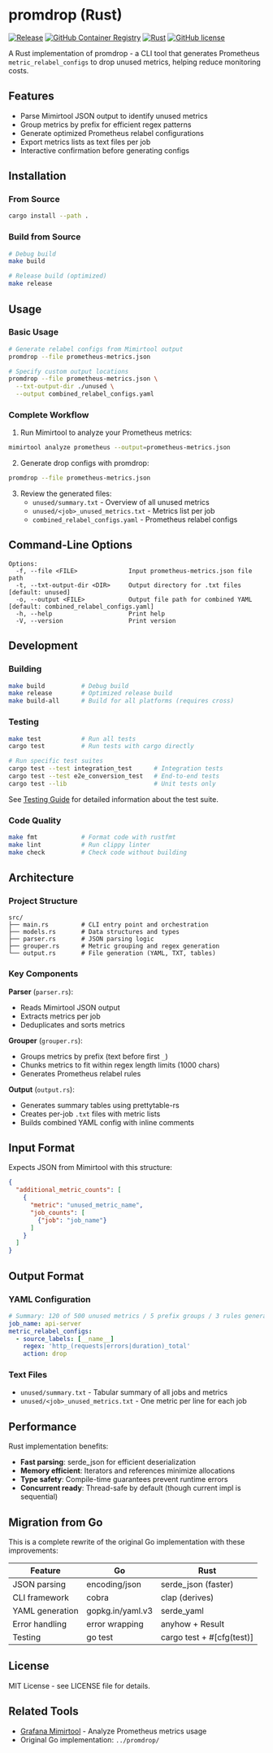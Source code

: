 # promdrop (Rust)

[![Release](https://img.shields.io/github/v/release/younsl/o?filter=promdrop*&style=flat-square&color=black)](https://github.com/younsl/o/releases?q=promdrop)
[![GitHub Container Registry](https://img.shields.io/badge/ghcr.io-promdrop-black?style=flat-square&logo=docker&logoColor=white)](https://github.com/younsl/o/pkgs/container/promdrop)
[![Rust](https://img.shields.io/badge/rust-1.90-black?style=flat-square&logo=rust&logoColor=white)](https://www.rust-lang.org/)
[![GitHub license](https://img.shields.io/github/license/younsl/o?style=flat-square&color=black)](https://github.com/younsl/o/blob/main/LICENSE)

A Rust implementation of promdrop - a CLI tool that generates Prometheus `metric_relabel_configs` to drop unused metrics, helping reduce monitoring costs.

## Features

- Parse Mimirtool JSON output to identify unused metrics
- Group metrics by prefix for efficient regex patterns
- Generate optimized Prometheus relabel configurations
- Export metrics lists as text files per job
- Interactive confirmation before generating configs

## Installation

### From Source

```bash
cargo install --path .
```

### Build from Source

```bash
# Debug build
make build

# Release build (optimized)
make release
```

## Usage

### Basic Usage

```bash
# Generate relabel configs from Mimirtool output
promdrop --file prometheus-metrics.json

# Specify custom output locations
promdrop --file prometheus-metrics.json \
  --txt-output-dir ./unused \
  --output combined_relabel_configs.yaml
```

### Complete Workflow

1. Run Mimirtool to analyze your Prometheus metrics:

```bash
mimirtool analyze prometheus --output=prometheus-metrics.json
```

2. Generate drop configs with promdrop:

```bash
promdrop --file prometheus-metrics.json
```

3. Review the generated files:
   - `unused/summary.txt` - Overview of all unused metrics
   - `unused/<job>_unused_metrics.txt` - Metrics list per job
   - `combined_relabel_configs.yaml` - Prometheus relabel configs

## Command-Line Options

```
Options:
  -f, --file <FILE>              Input prometheus-metrics.json file path
  -t, --txt-output-dir <DIR>     Output directory for .txt files [default: unused]
  -o, --output <FILE>            Output file path for combined YAML [default: combined_relabel_configs.yaml]
  -h, --help                     Print help
  -V, --version                  Print version
```

## Development

### Building

```bash
make build          # Debug build
make release        # Optimized release build
make build-all      # Build for all platforms (requires cross)
```

### Testing

```bash
make test           # Run all tests
cargo test          # Run tests with cargo directly

# Run specific test suites
cargo test --test integration_test      # Integration tests
cargo test --test e2e_conversion_test   # End-to-end tests
cargo test --lib                        # Unit tests only
```

See [Testing Guide](docs/testing.md) for detailed information about the test suite.

### Code Quality

```bash
make fmt            # Format code with rustfmt
make lint           # Run clippy linter
make check          # Check code without building
```

## Architecture

### Project Structure

```
src/
├── main.rs         # CLI entry point and orchestration
├── models.rs       # Data structures and types
├── parser.rs       # JSON parsing logic
├── grouper.rs      # Metric grouping and regex generation
└── output.rs       # File generation (YAML, TXT, tables)
```

### Key Components

**Parser** (`parser.rs`):
- Reads Mimirtool JSON output
- Extracts metrics per job
- Deduplicates and sorts metrics

**Grouper** (`grouper.rs`):
- Groups metrics by prefix (text before first `_`)
- Chunks metrics to fit within regex length limits (1000 chars)
- Generates Prometheus relabel rules

**Output** (`output.rs`):
- Generates summary tables using prettytable-rs
- Creates per-job `.txt` files with metric lists
- Builds combined YAML config with inline comments

## Input Format

Expects JSON from Mimirtool with this structure:

```json
{
  "additional_metric_counts": [
    {
      "metric": "unused_metric_name",
      "job_counts": [
        {"job": "job_name"}
      ]
    }
  ]
}
```

## Output Format

### YAML Configuration

```yaml
# Summary: 120 of 500 unused metrics / 5 prefix groups / 3 rules generated
job_name: api-server
metric_relabel_configs:
  - source_labels: [__name__]
    regex: 'http_(requests|errors|duration)_total'
    action: drop
```

### Text Files

- `unused/summary.txt` - Tabular summary of all jobs and metrics
- `unused/<job>_unused_metrics.txt` - One metric per line for each job

## Performance

Rust implementation benefits:
- **Fast parsing**: serde_json for efficient deserialization
- **Memory efficient**: Iterators and references minimize allocations
- **Type safety**: Compile-time guarantees prevent runtime errors
- **Concurrent ready**: Thread-safe by default (though current impl is sequential)

## Migration from Go

This is a complete rewrite of the original Go implementation with these improvements:

| Feature | Go | Rust |
|---------|----|----- |
| JSON parsing | encoding/json | serde_json (faster) |
| CLI framework | cobra | clap (derives) |
| YAML generation | gopkg.in/yaml.v3 | serde_yaml |
| Error handling | error wrapping | anyhow + Result |
| Testing | go test | cargo test + #[cfg(test)] |

## License

MIT License - see LICENSE file for details.

## Related Tools

- [Grafana Mimirtool](https://grafana.com/docs/mimir/latest/manage/tools/mimirtool/) - Analyze Prometheus metrics usage
- Original Go implementation: `../promdrop/`
